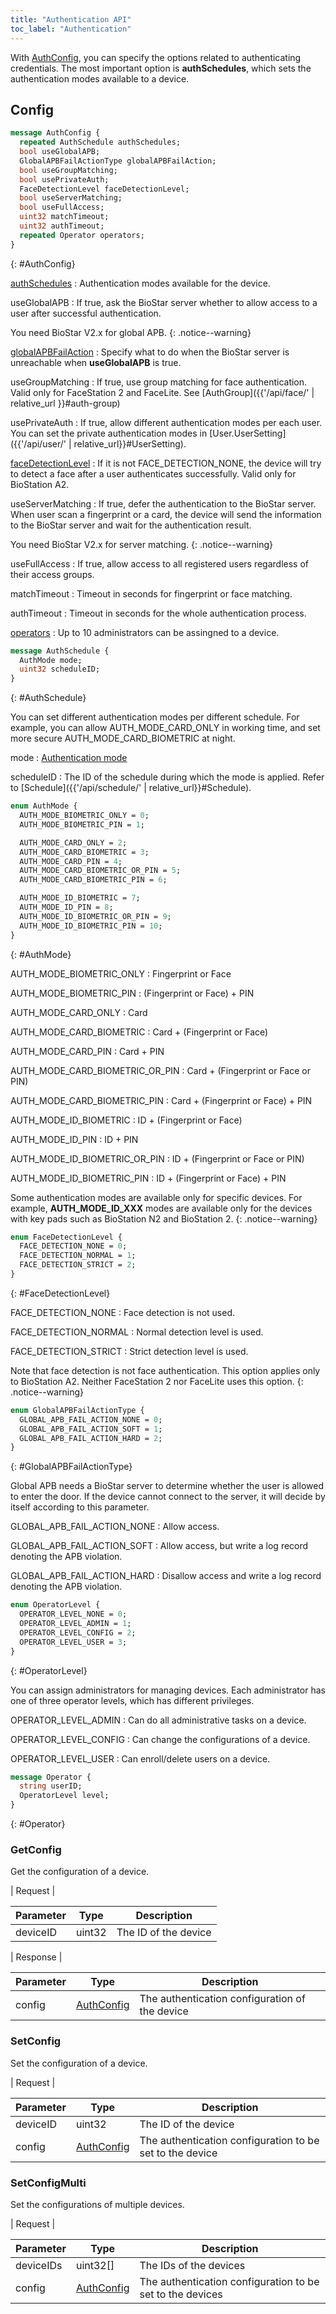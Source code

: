 ```yaml
---
title: "Authentication API"
toc_label: "Authentication"  
---
```


With [AuthConfig](#AuthConfig), you can specify the options related to authenticating credentials. The most important option is __authSchedules__, which sets the authentication modes available to a device. 

## Config

```protobuf
message AuthConfig {
  repeated AuthSchedule authSchedules;
  bool useGlobalAPB;
  GlobalAPBFailActionType globalAPBFailAction;
  bool useGroupMatching;
  bool usePrivateAuth;
  FaceDetectionLevel faceDetectionLevel;
  bool useServerMatching;
  bool useFullAccess;
  uint32 matchTimeout;
  uint32 authTimeout;
  repeated Operator operators;
}
```
{: #AuthConfig}

[authSchedules](#AuthSchedule)
: Authentication modes available for the device. 

useGlobalAPB
: If true, ask the BioStar server whether to allow access to a user after successful authentication.

You need BioStar V2.x for global APB.
{: .notice--warning}

[globalAPBFailAction](#GlobalAPBFailActionType)
: Specify what to do when the BioStar server is unreachable when __useGlobalAPB__ is true.

useGroupMatching
: If true, use group matching for face authentication. Valid only for FaceStation 2 and FaceLite. See [AuthGroup]({{'/api/face/' | relative_url }}#auth-group)

usePrivateAuth
: If true, allow different authentication modes per each user. You can set the private authentication modes in [User.UserSetting]({{'/api/user/' | relative_url}}#UserSetting).

[faceDetectionLevel](#FaceDetectionLevel)
: If it is not FACE_DETECTION_NONE, the device will try to detect a face after a user authenticates successfully. Valid only for BioStation A2.

useServerMatching
: If true, defer the authentication to the BioStar server. When user scan a fingerprint or a card, the device will send the information to the BioStar server and wait for the authentication result.

You need BioStar V2.x for server matching.
{: .notice--warning}


useFullAccess
: If true, allow access to all registered users regardless of their access groups.

matchTimeout
: Timeout in seconds for fingerprint or face matching.

authTimeout
: Timeout in seconds for the whole authentication process.

[operators](#Operator)
: Up to 10 administrators can be assingned to a device. 


```protobuf
message AuthSchedule {
  AuthMode mode;
  uint32 scheduleID;
}
```
{: #AuthSchedule}

You can set different authentication modes per different schedule. For example, you can allow AUTH_MODE_CARD_ONLY in working time, and set more secure AUTH_MODE_CARD_BIOMETRIC at night.

mode
: [Authentication mode](#AuthMode)

scheduleID
: The ID of the schedule during which the mode is applied. Refer to [Schedule]({{'/api/schedule/' | relative_url}}#Schedule).
 
```protobuf
enum AuthMode {
  AUTH_MODE_BIOMETRIC_ONLY = 0;
  AUTH_MODE_BIOMETRIC_PIN = 1;

  AUTH_MODE_CARD_ONLY = 2;
  AUTH_MODE_CARD_BIOMETRIC = 3;
  AUTH_MODE_CARD_PIN = 4;
  AUTH_MODE_CARD_BIOMETRIC_OR_PIN = 5;
  AUTH_MODE_CARD_BIOMETRIC_PIN = 6;

  AUTH_MODE_ID_BIOMETRIC = 7;
  AUTH_MODE_ID_PIN = 8;
  AUTH_MODE_ID_BIOMETRIC_OR_PIN = 9;
  AUTH_MODE_ID_BIOMETRIC_PIN = 10;
}
```
{: #AuthMode}

AUTH_MODE_BIOMETRIC_ONLY
: Fingerprint or Face

AUTH_MODE_BIOMETRIC_PIN
: (Fingerprint or Face) + PIN

AUTH_MODE_CARD_ONLY
: Card

AUTH_MODE_CARD_BIOMETRIC
: Card + (Fingerprint or Face)

AUTH_MODE_CARD_PIN
: Card + PIN

AUTH_MODE_CARD_BIOMETRIC_OR_PIN
: Card + (Fingerprint or Face or PIN)

AUTH_MODE_CARD_BIOMETRIC_PIN
: Card + (Fingerprint or Face) + PIN

AUTH_MODE_ID_BIOMETRIC
: ID + (Fingerprint or Face)

AUTH_MODE_ID_PIN
: ID + PIN

AUTH_MODE_ID_BIOMETRIC_OR_PIN
: ID + (Fingerprint or Face or PIN)

AUTH_MODE_ID_BIOMETRIC_PIN
: ID + (Fingerprint or Face) + PIN

Some authentication modes are available only for specific devices. For example, __AUTH_MODE_ID_XXX__ modes are available only for the devices with key pads such as BioStation N2 and BioStation 2. 
{: .notice--warning}


```protobuf
enum FaceDetectionLevel {
  FACE_DETECTION_NONE = 0;
  FACE_DETECTION_NORMAL = 1;
  FACE_DETECTION_STRICT = 2;
}
```
{: #FaceDetectionLevel}

FACE_DETECTION_NONE
: Face detection is not used.

FACE_DETECTION_NORMAL
: Normal detection level is used.

FACE_DETECTION_STRICT 
: Strict detection level is used.

Note that face detection is not face authentication. This option applies only to BioStation A2. Neither FaceStation 2 nor FaceLite uses this option. 
{: .notice--warning}


```protobuf
enum GlobalAPBFailActionType {
  GLOBAL_APB_FAIL_ACTION_NONE = 0;
  GLOBAL_APB_FAIL_ACTION_SOFT = 1;
  GLOBAL_APB_FAIL_ACTION_HARD = 2;
}
```
{: #GlobalAPBFailActionType}

Global APB needs a BioStar server to determine whether the user is allowed to enter the door. If the device cannot connect to the server, it will decide by itself according to this parameter.

GLOBAL_APB_FAIL_ACTION_NONE
: Allow access.

GLOBAL_APB_FAIL_ACTION_SOFT
: Allow access, but write a log record denoting the APB violation.

GLOBAL_APB_FAIL_ACTION_HARD
: Disallow access and write a log record denoting the APB violation.


```protobuf
enum OperatorLevel {
  OPERATOR_LEVEL_NONE = 0;
  OPERATOR_LEVEL_ADMIN = 1;
  OPERATOR_LEVEL_CONFIG = 2;
  OPERATOR_LEVEL_USER = 3;
}
```
{: #OperatorLevel}

You can assign administrators for managing devices. Each administrator has one of three operator levels, which has different privileges. 

OPERATOR_LEVEL_ADMIN
: Can do all administrative tasks on a device.

OPERATOR_LEVEL_CONFIG
: Can change the configurations of a device.

OPERATOR_LEVEL_USER
: Can enroll/delete users on a device.


```protobuf
message Operator {
  string userID;
  OperatorLevel level;
}
```
{: #Operator}


### GetConfig

Get the configuration of a device.

| Request |

| Parameter | Type | Description |
| --------- | ---- | ----------- |
| deviceID | uint32 | The ID of the device |

| Response |

| Parameter | Type | Description |
| --------- | ---- | ----------- |
| config | [AuthConfig](#AuthConfig) | The authentication configuration of the device  |

### SetConfig

Set the configuration of a device.

| Request |

| Parameter | Type | Description |
| --------- | ---- | ----------- |
| deviceID | uint32 | The ID of the device |
| config | [AuthConfig](#AuthConfig) | The authentication configuration to be set to the device |

### SetConfigMulti

Set the configurations of multiple devices.

| Request |

| Parameter | Type | Description |
| --------- | ---- | ----------- |
| deviceIDs | uint32[] | The IDs of the devices |
| config | [AuthConfig](#AuthConfig) | The authentication configuration to be set to the devices |

